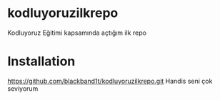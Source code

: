 # kodluyoruzilkrepo
Kodluyoruz Eğitimi kapsamında açtığım ilk repo
# Installation
https://github.com/blackband1t/kodluyoruzilkrepo.git
Handis seni çok seviyorum

